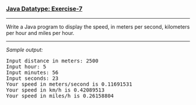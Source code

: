 ### [Java Datatype: Exercise-7](https://www.w3resource.com/java-exercises/datatypes/java-datatype-exercise-7.php)

***
<p>Write a Java program to display the speed, in meters per second, kilometers per hour and miles per hour.<br>

***
_Sample output:_
<pre class="output">Input distance in meters: 2500                                                                                
Input hour: 5                                                                                                 
Input minutes: 56                                                                                             
Input seconds: 23                                                                                             
Your speed in meters/second is 0.11691531                                                                     
Your speed in km/h is 0.42089513                                                                              
Your speed in miles/h is 0.26158804
</pre>